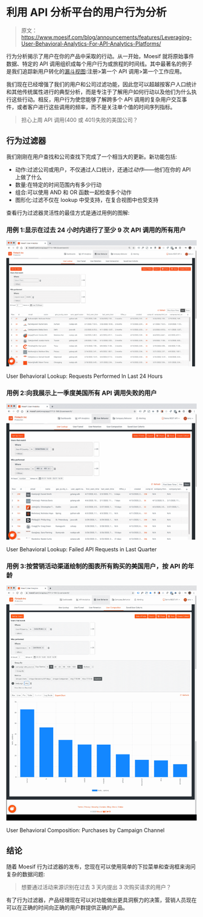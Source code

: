 # 利用 API 分析平台的用户行为分析

> 原文：<https://www.moesif.com/blog/announcements/features/Leveraging-User-Behavioral-Analytics-For-API-Analytics-Platforms/>

行为分析揭示了用户在你的产品中采取的行动。从一开始，Moesif 就将原始事件数据、特定的 API 调用组织成每个用户行为或旅程的时间线。其中最著名的例子是我们追踪新用户转化的[漏斗视图](https://www.moesif.com/blog/technical/api-analytics/Mastering-API-Analytics-for-API-Programs-Chapter-1/):注册>第一个 API 调用>第一个工作应用。

我们现在已经增强了我们的用户和公司过滤功能，因此您可以超越按客户人口统计和其他传统属性进行的典型分析，而是专注于了解用户如何行动以及他们为什么执行这些行动。相反，用户行为使您能够了解跨多个 API 调用的复杂用户交互事件，或者客户进行这些调用的频率，而不是关注单个值的时间序列指标。

> 担心上周 API 调用(400 或 401)失败的美国公司？

## 行为过滤器

我们刚刚在用户查找和公司查找下完成了一个相当大的更新。新功能包括:

*   动作:过滤公司或用户，不仅通过人口统计，还通过*动作*——他们在你的 API 上做了什么
*   数量:在特定的时间范围内有多少行动
*   组合:可以使用 AND 和 OR 函数一起检查多个动作
*   图形化:过滤不仅在 lookup 中受支持，在复合视图中也受支持

查看行为过滤器灵活性的最佳方式是通过用例的图解:

### 用例 1:显示在过去 24 小时内进行了至少 9 次 API 调用的所有用户

![User Case 1: Users with at Least 9 API Calls in the Last 24 Hours](img/c3366f7c4c4b453b6a797fb4f2249953.png)

<figcaption>User Behavioral Lookup: Requests Performed In Last 24 Hours</figcaption>

### 用例 2:向我展示上一季度美国所有 API 调用失败的用户

![User Case 3:  Users in USA with at least 1 failed API call in last quarter](img/7ec7ce6d45ea1c45c146397d070bec9c.png)

<figcaption>User Behavioral Lookup: Failed API Requests in Last Quarter</figcaption>

### 用例 3:按营销活动渠道绘制的图表所有购买的美国用户，按 API 的年龄

![User Case 4: Users in USA with made purchases by campaign channel](img/06d93b8c5a5e02976cd5714c4cadafe8.png)

<figcaption>User Behavioral Composition: Purchases by Campaign Channel</figcaption>

## 结论

随着 Moesif 行为过滤器的发布，您现在可以使用简单的下拉菜单和查询框来询问复杂的数据问题:

> 想要通过活动来源识别在过去 3 天内提出 3 次购买请求的用户？

有了行为过滤器，产品经理现在可以对功能做出更具洞察力的决策，营销人员现在可以在正确的时间向正确的用户群提供正确的产品。